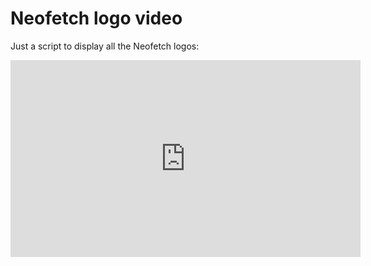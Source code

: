 # Neofetch logo video

Just a script to display all the Neofetch logos:

<iframe width="560" height="315"
    src="https://www.youtube.com/embed/ONzEwlrs7A0"
    frameborder="0"
    allowfullscreen>
</iframe>


